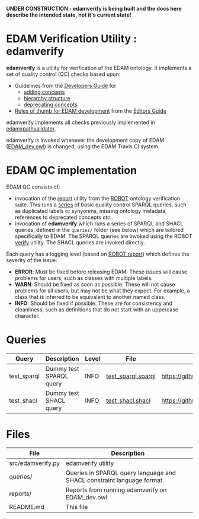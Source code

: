 **UNDER CONSTRUCTION - edamverify is being built and the docs here describe the intended state, not it's current state!**

# EDAM Verification Utility : edamverify

**edamverify** is a utility for verification of the EDAM ontology.  It implements a set of quality control (QC) checks based upon:

* Guidelines from the [Developers Guide](https://edamontologydocs.readthedocs.io/en/latest/developers_guide.html) for
  - [adding concepts](https://edamontologydocs.readthedocs.io/en/latest/developers_guide.html#adding-concepts)
  - [hierarchy structure](https://edamontologydocs.readthedocs.io/en/latest/developers_guide.html#hierarchy)
  - [deprecating concepts](https://edamontologydocs.readthedocs.io/en/latest/developers_guide.html#deprecating-concepts)
* [Rules of thumb for EDAM development](https://edamontologydocs.readthedocs.io/en/latest/editors_guide.html#rules-of-thumb-for-edam-development) from the [Editors Guide](https://edamontologydocs.readthedocs.io/en/latest/editors_guide.html)
   
edamverify implements all checks previously implemented in [edamxpathvalidator](https://github.com/edamontology/edamxpathvalidator).

edamverify is invoked whenever the development copy of EDAM ([EDAM_dev.owl](https://github.com/edamontology/edamontology/blob/master/EDAM_dev.owl)) is changed, using the EDAM Travis CI system.


# EDAM QC implementation
EDAM QC consists of:
* invocation of the [report](http://robot.obolibrary.org/report) utility from the [ROBOT](https://github.com/ontodev/robot) ontology verification suite.  This runs a [series](http://robot.obolibrary.org/report_queries/) of basic quality control SPARQL queries, such as duplicated labels or synyonms, missing ontology metadata, references to deprecated concepts *etc.*
* invocation of **edamverify** which runs a series of SPARQL and SHACL queries, defined in the `queries/` folder (see below) which are tailored specifically to EDAM.  The SPARQL queries are invoked using the ROBOT [verify](http://robot.obolibrary.org/verify) utility.  The SHACL queries are invoked directly.

Each query has a logging level (based on [ROBOT report](http://robot.obolibrary.org/report)) which defines the severity of the issue: 
* **ERROR**: Must be fixed before releasing EDAM. These issues will cause problems for users, such as classes with multiple labels.
* **WARN**: Should be fixed as soon as possible. These will not cause problems for all users, but may not be what they expect. For example, a class that is inferred to be equivalent to another named class.
* **INFO**: Should be fixed if possible. These are for consistency and cleanliness, such as definitions that do not start with an uppercase character.


# Queries
Query              | Description              | Level | File                                             | Issue
-----              | ------------------------ | ----- | ------------------------------------------------ | -----
test_sparql        | Dummy test SPARQL query  | INFO  | [test_sparql.sparql](queries/test_sparql.sparql) | https://github.com/edamontology/edamverify/issues/1
test_shacl         | Dummy test SHACL query   | INFO  | [test_shacl.shacl](queries/test_shacl.shacl)     | https://github.com/edamontology/edamverify/issues/2


# Files

File                            | Description
----                            | -----------
src/edamverify.py               | edamverify utility
queries/                        | Queries in SPARQL query language and SHACL constraint language format
reports/                        | Reports from running edamverify on EDAM_dev.owl
README.md		        | This file






